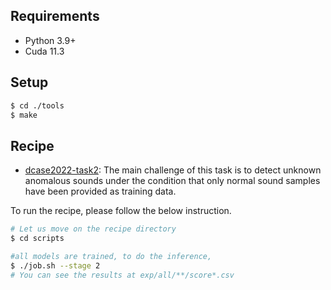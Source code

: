 
## Requirements
- Python 3.9+
- Cuda 11.3



## Setup
```bash
$ cd ./tools
$ make
```


## Recipe
- [dcase2022-task2](https://dcase.community/challenge2022/task-unsupervised-anomalous-sound-detection-for-machine-condition-monitoring): The main challenge of this task is to detect unknown anomalous sounds under the condition that only normal sound samples have been provided as training data.

To run the recipe, please follow the below instruction.

```bash
# Let us move on the recipe directory
$ cd scripts

#all models are trained, to do the inference, 
$ ./job.sh --stage 2
# You can see the results at exp/all/**/score*.csv
```
